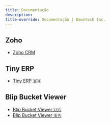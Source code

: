 ```yaml
---
title: Documentação
description: 
title-override: Documentação | Dawntech Inc.
---
```


## Zoho

- [Zoho CRM](zoho)

## Tiny ERP

- [Tiny ERP 🇧🇷](pt/tiny)

## Blip Bucket Viewer

- [Blip Bucket Viewer 🇺🇸](en/blip-bucket-viewer)
- [Blip Bucket Viewer 🇧🇷](pt/blip-bucket-viewer)
